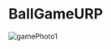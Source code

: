 # BallGameURP
![gamePhoto1](https://github.com/Utku48/MergeBallGame/assets/109678402/7e994b4a-7621-4d26-807f-19eaad384129)
